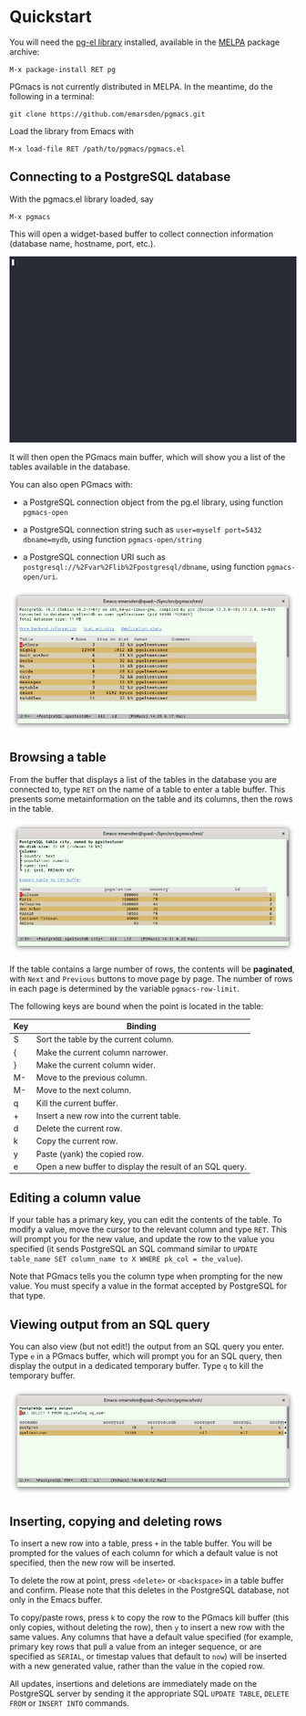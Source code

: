 # Quickstart

You will need the [pg-el library](https://github.com/emarsden/pg-el/) installed, available in
the [MELPA](https://melpa.org/) package archive:

    M-x package-install RET pg

PGmacs is not currently distributed in MELPA. In the meantime, do the following in a terminal:

    git clone https://github.com/emarsden/pgmacs.git

Load the library from Emacs with 

    M-x load-file RET /path/to/pgmacs/pgmacs.el


## Connecting to a PostgreSQL database

With the pgmacs.el library loaded, say 

    M-x pgmacs
    
This will open a widget-based buffer to collect connection information (database name, hostname,
port, etc.). 

![Screenshot connection widget](img/connect-widget-table-list.gif)

It will then open the PGmacs main buffer, which will show you a list of the tables available in the
database.

You can also open PGmacs with:

- a PostgreSQL connection object from the pg.el library, using function `pgmacs-open`

- a PostgreSQL connection string such as `user=myself port=5432 dbname=mydb`, using function
  `pgmacs-open/string`

- a PostgreSQL connection URI such as `postgresql://%2Fvar%2Flib%2Fpostgresql/dbname`, using
  function `pgmacs-open/uri`.


![Screenshot table list](img/screenshot-overview.png)



## Browsing a table

From the buffer that displays a list of the tables in the database you are connected to, type `RET` on
the name of a table to enter a table buffer. This presents some metainformation on the table and its
columns, then the rows in the table.

![Screenshot table](img/screenshot-table.png)

If the table contains a large number of rows, the contents will be **paginated**, with `Next` and
`Previous` buttons to move page by page. The number of rows in each page is determined by the
variable `pgmacs-row-limit`.

The following keys are bound when the point is located in the table: 


| Key       | Binding                                                             |
|-----------|---------------------------------------------------------------------|
| S         | Sort the table by the current column.                               |
| {         | Make the current column narrower.                                   |
| }         | Make the current column wider.                                      |
| M-<left>  | Move to the previous column.                                        |
| M-<right> | Move to the next column.                                            |
| q         | Kill the current buffer.                                            |
| +         | Insert a new row into the current table.                            |
| d         | Delete the current row.                                             |
| k         | Copy the current row.                                               |
| y         | Paste (yank) the copied row.                                        |
| e         | Open a new buffer to display the result of an SQL query.            |


## Editing a column value

If your table has a primary key, you can edit the contents of the table. To modify a value, move the
cursor to the relevant column and type `RET`. This will prompt you for the new value, and update the
row to the value you specified (it sends PostgreSQL an SQL command similar to `UPDATE table_name SET
column_name to X WHERE pk_col = the_value`).

Note that PGmacs tells you the column type when prompting for the new value. You must specify a
value in the format accepted by PostgreSQL for that type.



## Viewing output from an SQL query

You can also view (but not edit!) the output from an SQL query you enter. Type `e` in a PGmacs
buffer, which will prompt you for an SQL query, then display the output in a dedicated temporary
buffer. Type `q` to kill the temporary buffer.

![Screenshot table](img/screenshot-sql-query.png)



## Inserting, copying and deleting rows

To insert a new row into a table, press `+` in the table buffer. You will be prompted for the values
of each column for which a default value is not specified, then the new row will be inserted. 

To delete the row at point, press `<delete>` or `<backspace>` in a table buffer and confirm. Please
note that this deletes in the PostgreSQL database, not only in the Emacs buffer.

To copy/paste rows, press `k` to copy the row to the PGmacs kill buffer (this only copies, without
deleting the row), then `y` to insert a new row with the same values. Any columns that have a
default value specified (for example, primary key rows that pull a value from an integer sequence,
or are specified as `SERIAL`, or timestap values that default to `now`) will be inserted with a new
generated value, rather than the value in the copied row.

All updates, insertions and deletions are immediately made on the PostgreSQL server by sending it
the appropriate SQL `UPDATE TABLE`, `DELETE FROM` or `INSERT INTO` commands. 
